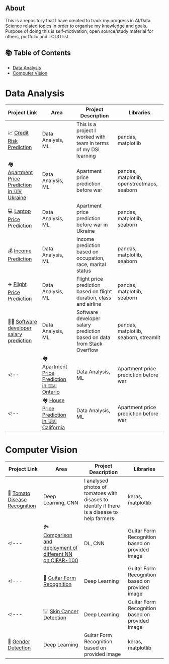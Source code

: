## About

This is a repository that I have created to track my progress in AI/Data Science related topics in order to organise my knowledge and goals. Purpose of doing this is self-motivation, open source/study material for others, portfolio and TODO list.

## 📚 Table of Contents
<!--- [Data Engineering](#data-engineering)-->
- [Data Analysis](#data-aanlysis)
- [Computer Vision](#computer-vision)
<!--- [Large Language Model](#llm)-->
<!--- [SQL](#sql)-->

# Data Analysis

| Project Link | Area | Project Description | Libraries |    
|---|---|---|---|
| 📈 [Credit Risk Prediction](https://github.com/alex-yatseyko/team_project/blob/main/README.md) | Data Analysis, ML | This is a project I worked with team in terms of my DSI learning  | pandas, matplotlib | 
| 🏘️ [Apartment Price Prediction in 🇺🇦 Ukraine](https://github.com/alex-yatseyko/ukraine_house_prices/blob/main/README.md) | Data Analysis, ML | Apartment price prediction before war | pandas, matplotlib, openstreetmaps, seaborn |
| 💻 [Laptop Price Prediction](https://github.com/alex-yatseyko/portfolio/blob/main/projects/Laptop%20Price%20Prediction/README.md) | Data Analysis, ML | Apartment price prediction before war in Ukraine | pandas, matplotlib, seaborn |
| 💰 [Income Prediction](https://github.com/alex-yatseyko/ukraine_house_prices/blob/main/projects/Income%20Prediction/README.md) | Data Analysis, ML | Income prediction based on occupation, race, marital status | pandas, matplotlib, seaborn |
| ✈️ [Flight Price Prediction](https://github.com/alex-yatseyko/ukraine_house_prices/blob/main/projects/Flight_price_prediction/README.md) | Data Analysis, ML | Flight price prediction based on flight duration, class and airline | pandas, matplotlib, seaborn |
| 👨‍💻 [Software developer salary prediction](https://github.com/alex-yatseyko/ukraine_house_prices/blob/main/projects/Software_developer_salary_prediction/README.md) | Data Analysis, ML | Software developer salary prediction based on data from Stack Overflow | pandas, matplotlib, seaborn, streamlit |
<!--| 🏘️ [Apartment Price Prediction in 🇨🇦 Ontario](https://github.com/alex-yatseyko/ukraine_house_prices/blob/main/README.md) | Data Analysis, ML | Apartment price prediction before war | pandas, matplotlib, openstreetmaps, seaborn |-->
<!--| 🏘️ [House Price Prediction in 🇺🇸 California](https://github.com/alex-yatseyko/ukraine_house_prices/blob/main/projects/Flight_price_prediction/README.md) | Data Analysis, ML | Apartment price prediction before war | pandas, matplotlib, openstreetmaps, seaborn |-->


# Computer Vision

| Project Link | Area | Project Description | Libraries |    
|---|---|---|---| 
| 🍅 [Tomato Disease Recognition](https://github.com/alex-yatseyko/tomato_disease/blob/main/README.md) |   Deep Learning, CNN | I analysed photos of tomatoes with disases to identify if there is a disease to help farmers | keras, matplotlib |  
<!---| 🏞️ [Comparison and deployment of different NN on CIFAR-100](https://github.com/alex-yatseyko/guitar_form_recognition/blob/main/README.md) | DL, CNN | Guitar Form Recognition based on provided image | pandas, matplotlib, openstreetmaps, seaborn | -->
<!---| 🎸 [Guitar Form Recognition](https://github.com/alex-yatseyko/guitar_form_recognition/blob/main/README.md) | Deep Learning | Guitar Form Recognition based on provided image | pandas, matplotlib, openstreetmaps, seaborn | -->
<!---| 🏼 [Skin Cancer Detection](https://github.com/alex-yatseyko/guitar_form_recognition/blob/main/README.md) | Deep Learning | Guitar Form Recognition based on provided image | pandas, matplotlib, openstreetmaps, seaborn | -->
| 🚻 [Gender Detection](https://github.com/alex-yatseyko/Gender_detection/blob/main/README.md) | Deep Learning | Guitar Form Recognition based on provided image | keras, matplotlib |




<!--- Large Language Model -->
<!---| 🎬 [Movie Recommender](https://github.com/alex-yatseyko/guitar_form_recognition/blob/main/README.md) | DL, CNN | Guitar Form Recognition based on provided image | pandas, matplotlib, openstreetmaps, seaborn | -->



<!--- SQL -->
<!--- DB from sells and analysis of it with tasks provided in as -->